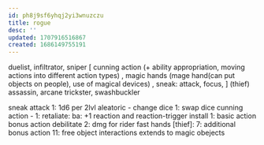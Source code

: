```yaml
---
id: ph8j9sf6yhqj2yi3wnuzczu
title: rogue
desc: ''
updated: 1707916516867
created: 1686149755191
---
```


duelist, infiltrator, sniper
  [ cunning action (+ ability appropriation, moving actions into different action types)
  , magic hands (mage hand(can put objects on people), use of magical devices)
  , sneak: attack, focus,
  ] \(thief)
assassin, arcane trickster, swashbuckler

sneak attack
  1: 1d6 per 2lvl
aleatoric - change dice
  1: swap dice
cunning action - 1: retaliate: ba: +1 reaction and reaction-trigger install
  1: basic action bonus action
debilitate
  2: dmg for rider
fast hands [thief]:
  7: additional bonus action
  11: free object interactions extends to magic obejects
